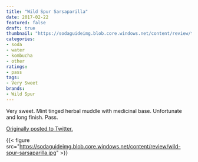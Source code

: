 ```yaml
---
title: "Wild Spur Sarsaparilla"
date: 2017-02-22
featured: false
draft: true
thumbnail: "https://sodaguideimg.blob.core.windows.net/content/review/thumbs/wild-spur-sarsaparilla.jpg"
categories:
- soda
- water
- kombucha
- other
ratings:
- pass
tags:
- Very Sweet
brands:
- Wild Spur
---
```


Very sweet. Mint tinged herbal muddle with medicinal base. Unfortunate and long finish. Pass.

[Originally posted to Twitter.](https://twitter.com/Cavorter/status/834491978394042368)

{{< figure src="https://sodaguideimg.blob.core.windows.net/content/review/wild-spur-sarsaparilla.jpg" >}}

